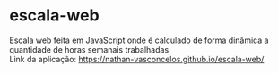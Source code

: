 # escala-web
Escala web feita em JavaScript onde é calculado de forma dinâmica a quantidade de horas semanais trabalhadas<br>
Link da aplicação: https://nathan-vasconcelos.github.io/escala-web/
